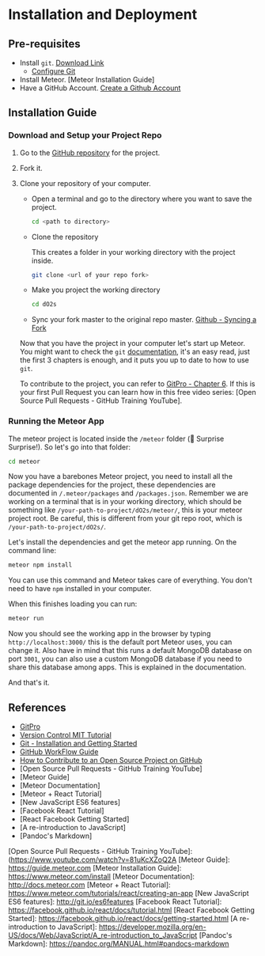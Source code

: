 # Installation and Deployment

## Pre-requisites

-   Install `git`. [Download Link][Git Download Link]
    -   [Configure Git][Git - Installation and Getting Started]
-   Install Meteor. [Meteor Installation Guide]
-   Have a GitHub Account. [Create a Github Account]

## Installation Guide

### Download and Setup your Project Repo

1.  Go to the [GitHub repository][GitHub dO2s Repository] for the project.

2.  Fork it.

3.  Clone your repository of your computer.

    -   Open a terminal and go to the directory where you want to save the project.
        ```bash
        cd <path to directory>
        ```
    -   Clone the repository

        This creates a folder in your working directory with the project inside.
        ```bash
        git clone <url of your repo fork>
        ```

    -   Make you project the working directory
        ```bash
        cd dO2s
        ```
    -   Sync your fork master to the original repo master. [Github - Syncing a Fork]

    Now that you have the project in your computer let's start up Meteor. You might want to check the `git`  [documentation][GitPro], it's an easy read, just the first 3 chapters is enough, and it puts you up to date to how to use `git`.

    To contribute to the project, you can refer to [GitPro - Chapter 6]. If this is your first Pull Request you can learn how in this free video series: [Open Source Pull Requests - GitHub Training YouTube].

### Running the Meteor App
The meteor project is located inside the `/meteor` folder (:tada: Surprise Surprise!). So let's go into that folder:
```bash
cd meteor
```

Now you have a barebones Meteor project, you need to install all the package dependencies for the project, these dependencies are documented in `/.meteor/packages` and `/packages.json`. Remember we are working on a terminal that is in your working directory, which should be something like `/your-path-to-project/dO2s/meteor/`, this is your meteor project root. Be careful, this is different from your git repo root, which is `/your-path-to-project/dO2s/`.

Let's install the dependencies and get the meteor app running. On the command line:

```bash
meteor npm install
```
You can use this command and Meteor takes care of everything. You don't need to have `npm` installed in your computer.

When this finishes loading you can run:
```bash
meteor run
```

Now you should see the working app in the browser by typing `http://localhost:3000/` this is the default port Meteor uses, you can change it. Also have in mind that this runs a default MongoDB database on port `3001`, you can also use a custom MongoDB database if you need to share this database among apps. This is explained in the documentation.

And that's it.

## References

-   [GitPro]
-   [Version Control MIT Tutorial]
-   [Git - Installation and Getting Started]
-   [GitHub WorkFlow Guide]
-   [How to Contribute to an Open Source Project on GitHub]
-   [Open Source Pull Requests - GitHub Training YouTube]
-   [Meteor Guide]
-   [Meteor Documentation]
-   [Meteor + React Tutorial]
-   [New JavaScript ES6 features]
-   [Facebook React Tutorial]
-   [React Facebook Getting Started]
-   [A re-introduction to JavaScript]
-   [Pandoc's Markdown]

[Git Download Link]: https://git-scm.com/downloads
[GitHub dO2s Repository]: https://github.com/upm-space/dO2s
[GitPro]: https://git-scm.com/book/en/v2
[Create a Github Account]: https://git-scm.com/book/en/v2/GitHub-Account-Setup-and-Configuration
[GitPro - Chapter 6]: https://git-scm.com/book/en/v2/GitHub-Contributing-to-a-Project
[Version Control MIT Tutorial]: http://web.mit.edu/6.031/www/sp17/classes/05-version-control/
[Git - Installation and Getting Started]: http://web.mit.edu/6.031/www/sp17/getting-started/#config-git
[Github - Syncing a Fork]: https://help.github.com/articles/syncing-a-fork/
[GitHub WorkFlow Guide]: https://guides.github.com/introduction/flow/
[How to Contribute to an Open Source Project on GitHub]: https://egghead.io/courses/how-to-contribute-to-an-open-source-project-on-github
[Open Source Pull Requests - GitHub Training YouTube]: (https://www.youtube.com/watch?v=81uKcXZoQ2A
[Meteor Guide]: https://guide.meteor.com
[Meteor Installation Guide]: https://www.meteor.com/install
[Meteor Documentation]: http://docs.meteor.com
[Meteor + React Tutorial]: https://www.meteor.com/tutorials/react/creating-an-app
[New JavaScript ES6 features]: http://git.io/es6features
[Facebook React Tutorial]: https://facebook.github.io/react/docs/tutorial.html
[React Facebook Getting Started]: https://facebook.github.io/react/docs/getting-started.html
[A re-introduction to JavaScript]: https://developer.mozilla.org/en-US/docs/Web/JavaScript/A_re-introduction_to_JavaScript
[Pandoc's Markdown]: https://pandoc.org/MANUAL.html#pandocs-markdown
